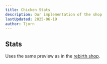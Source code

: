 ```yaml
---
title: Chicken Stats
description: Our implementation of the shop
lastUpdated: 2025-06-19
author: Tjorn
---
```


## Stats

Uses the same preview as in the [rebirth shop](/fowl-play/gameplay/user-interface/shops/rebirth-shop#purchase-preview).
